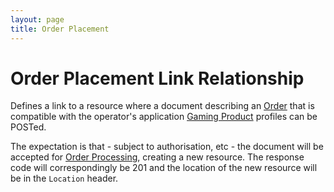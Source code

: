 ```yaml
---
layout: page
title: Order Placement
---
```

# Order Placement Link Relationship

Defines a link to a resource where a document describing an [Order](../concepts/order) that is compatible with the operator's application [Gaming Product](../concepts/gaming-product) profiles can be POSTed.

The expectation is that - subject to authorisation, etc - the document will be accepted for [Order Processing](../concepts/order-processing), creating a new resource. The response code will correspondingly be 201 and the location of the new resource will be in the `Location` header.


